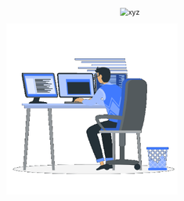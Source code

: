 <p align="center"><img src="https://github-readme-streak-stats.herokuapp.com/?user=Tomas-Kozak&theme=violet-punch" alt="xyz" /></p>






<div align="center" style="display: flex; justify-content: space-between; align: center;">
<picture> <img align="center" src="https://github.com/Tomas-Kozak/Tomas-Kozak/blob/main/gif.gif" width=350px></picture>
</div>

